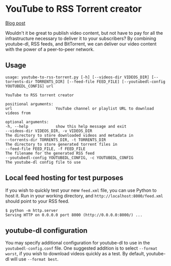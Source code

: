 # YouTube to RSS Torrent creator

[Blog post](https://chhs1.github.io/blog/2022/03/08/youtube-rss-torrent.html)

Wouldn't it be great to publish video content, but not have to pay for all the infrastructure necessary to deliver it to
your subscribers? By combining youtube-dl, RSS feeds, and BitTorrent, we can deliver our video content with the power of
a peer-to-peer network.

## Usage

```text
usage: youtube-to-rss-torrent.py [-h] [--videos-dir VIDEOS_DIR] [--torrents-dir TORRENTS_DIR] [--feed-file FEED_FILE] [--youtubedl-config YOUTUBEDL_CONFIG] url

YouTube to RSS torrent creator

positional arguments:
url                   YouTube channel or playlist URL to download videos from

optional arguments:
-h, --help            show this help message and exit
--videos-dir VIDEOS_DIR, -v VIDEOS_DIR
The directory to store downloaded videos and metadata in
--torrents-dir TORRENTS_DIR, -t TORRENTS_DIR
The directory to store generated torrent files in
--feed-file FEED_FILE, -f FEED_FILE
The filename for the generated RSS feed
--youtubedl-config YOUTUBEDL_CONFIG, -c YOUTUBEDL_CONFIG
The youtube-dl config file to use
```

## Local feed hosting for test purposes

If you wish to quickly test your new `feed.xml` file, you can use Python to host it. Run in your working directory,
and `http://localhost:8000/feed.xml` should point to your RSS feed.

```shell
$ python -m http.server
Serving HTTP on 0.0.0.0 port 8000 (http://0.0.0.0:8000/) ...
```

## youtube-dl configuration

You may specify additional configuration for youtube-dl to use in the `youtubedl-config.conf` file. One suggested
addition is to select `--format worst`, if you wish to download videos quickly as a test. By default, youtube-dl will
use `--format best`.